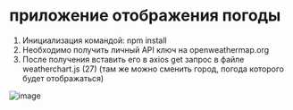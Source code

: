 # приложение отображения погоды

1. Инициализация командой: npm install
2. Необходимо получить личный API ключ на openweathermap.org
3. После получения вставить его в axios get запрос в файле weatherchart.js (27) (там же можно сменить город, погода которого будет отображаться)

![image](https://github.com/Lar000ki/weather-app/assets/96977801/abe302db-c7f2-486a-971e-dc5bfec39ca6)
